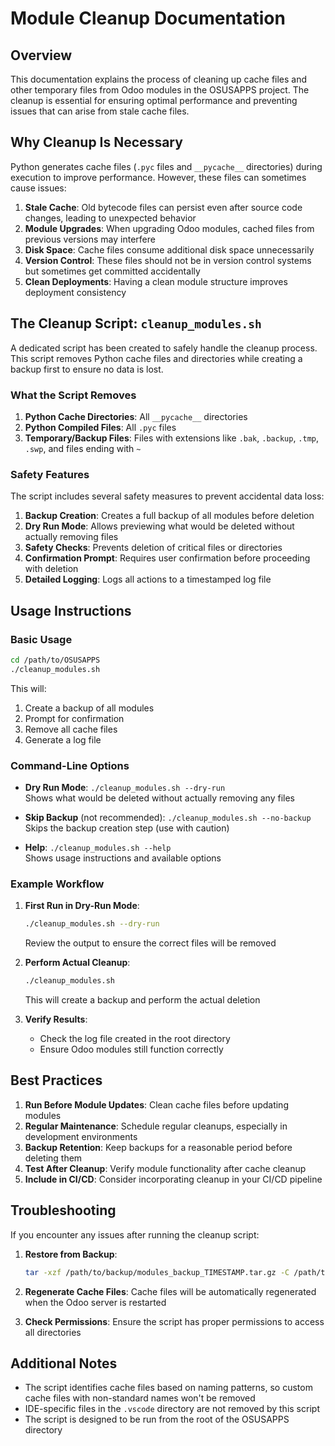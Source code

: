 # Module Cleanup Documentation

## Overview

This documentation explains the process of cleaning up cache files and other temporary files from Odoo modules in the OSUSAPPS project. The cleanup is essential for ensuring optimal performance and preventing issues that can arise from stale cache files.

## Why Cleanup Is Necessary

Python generates cache files (`.pyc` files and `__pycache__` directories) during execution to improve performance. However, these files can sometimes cause issues:

1. **Stale Cache**: Old bytecode files can persist even after source code changes, leading to unexpected behavior
2. **Module Upgrades**: When upgrading Odoo modules, cached files from previous versions may interfere
3. **Disk Space**: Cache files consume additional disk space unnecessarily
4. **Version Control**: These files should not be in version control systems but sometimes get committed accidentally
5. **Clean Deployments**: Having a clean module structure improves deployment consistency

## The Cleanup Script: `cleanup_modules.sh`

A dedicated script has been created to safely handle the cleanup process. This script removes Python cache files and directories while creating a backup first to ensure no data is lost.

### What the Script Removes

1. **Python Cache Directories**: All `__pycache__` directories
2. **Python Compiled Files**: All `.pyc` files
3. **Temporary/Backup Files**: Files with extensions like `.bak`, `.backup`, `.tmp`, `.swp`, and files ending with `~`

### Safety Features

The script includes several safety measures to prevent accidental data loss:

1. **Backup Creation**: Creates a full backup of all modules before deletion
2. **Dry Run Mode**: Allows previewing what would be deleted without actually removing files
3. **Safety Checks**: Prevents deletion of critical files or directories
4. **Confirmation Prompt**: Requires user confirmation before proceeding with deletion
5. **Detailed Logging**: Logs all actions to a timestamped log file

## Usage Instructions

### Basic Usage

```bash
cd /path/to/OSUSAPPS
./cleanup_modules.sh
```

This will:

1. Create a backup of all modules
2. Prompt for confirmation
3. Remove all cache files
4. Generate a log file

### Command-Line Options

- **Dry Run Mode**: `./cleanup_modules.sh --dry-run`  
  Shows what would be deleted without actually removing any files

- **Skip Backup** (not recommended): `./cleanup_modules.sh --no-backup`  
  Skips the backup creation step (use with caution)

- **Help**: `./cleanup_modules.sh --help`  
  Shows usage instructions and available options

### Example Workflow

1. **First Run in Dry-Run Mode**:

   ```bash
   ./cleanup_modules.sh --dry-run
   ```

   Review the output to ensure the correct files will be removed

2. **Perform Actual Cleanup**:

   ```bash
   ./cleanup_modules.sh
   ```

   This will create a backup and perform the actual deletion

3. **Verify Results**:
   - Check the log file created in the root directory
   - Ensure Odoo modules still function correctly

## Best Practices

1. **Run Before Module Updates**: Clean cache files before updating modules
2. **Regular Maintenance**: Schedule regular cleanups, especially in development environments
3. **Backup Retention**: Keep backups for a reasonable period before deleting them
4. **Test After Cleanup**: Verify module functionality after cache cleanup
5. **Include in CI/CD**: Consider incorporating cleanup in your CI/CD pipeline

## Troubleshooting

If you encounter any issues after running the cleanup script:

1. **Restore from Backup**:

   ```bash
   tar -xzf /path/to/backup/modules_backup_TIMESTAMP.tar.gz -C /path/to/restore/
   ```

2. **Regenerate Cache Files**:
   Cache files will be automatically regenerated when the Odoo server is restarted

3. **Check Permissions**:
   Ensure the script has proper permissions to access all directories

## Additional Notes

- The script identifies cache files based on naming patterns, so custom cache files with non-standard names won't be removed
- IDE-specific files in the `.vscode` directory are not removed by this script
- The script is designed to be run from the root of the OSUSAPPS directory
